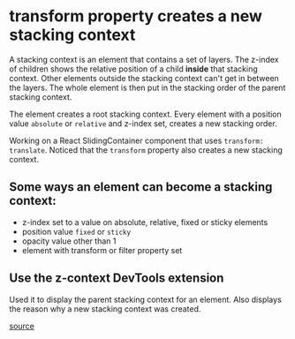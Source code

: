 # transform property creates a new stacking context

A stacking context is an element that contains a set of layers. The z-index of children shows the relative position of a child **inside** that stacking context. Other elements outside the stacking context can't get in between the layers. The whole element is then put in the stacking order of the parent stacking context.

The <html> element creates a root stacking context. Every element with a position value `absolute` or `relative` and z-index set, creates a new stacking order.

Working on a React SlidingContainer component that uses `transform: translate`. Noticed that the `transform` property also creates a new stacking context.

## Some ways an element can become a stacking context:

- z-index set to a value on absolute, relative, fixed or sticky elements
- position value `fixed` or `sticky`
- opacity value other than 1
- element with transform or filter property set

## Use the z-context DevTools extension

Used it to display the parent stacking context for an element. Also displays the reason why a new stacking context was created.

[source](https://tiffanybbrown.com/2015/09/css-stacking-contexts-wtf/index.html)
